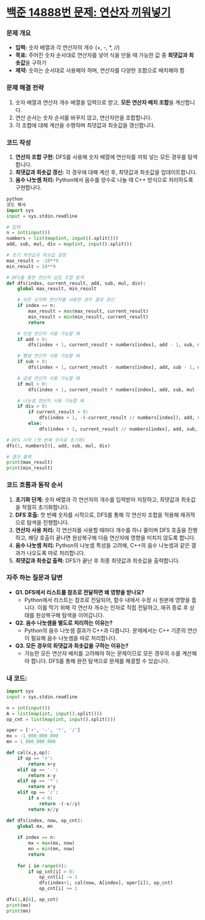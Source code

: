 # [백준 14888번 문제: 연산자 끼워넣기](https://www.acmicpc.net/problem/14888)
### 문제 개요

- **입력:** 숫자 배열과 각 연산자의 개수 (+, -, *, //)
- **목표:** 주어진 숫자 순서대로 연산자를 넣어 식을 만들 때 가능한 값 중 **최댓값과 최솟값**을 구하기
- **제약:** 숫자는 순서대로 사용해야 하며, 연산자를 다양한 조합으로 배치해야 함

### 문제 해결 전략

1. 숫자 배열과 연산자 개수 배열을 입력으로 받고, **모든 연산자 배치 조합**을 계산합니다.
2. 연산 순서는 숫자 순서를 바꾸지 않고, 연산자만을 조합합니다.
3. 각 조합에 대해 계산을 수행하며 최댓값과 최솟값을 갱신합니다.

### 코드 작성

1. **연산자 조합 구현:** DFS를 사용해 숫자 배열에 연산자를 끼워 넣는 모든 경우를 탐색합니다.
2. **최댓값과 최솟값 갱신:** 각 경우에 대해 계산 후, 최댓값과 최솟값을 업데이트합니다.
3. **음수 나눗셈 처리:** Python에서 음수를 양수로 나눌 때 C++ 방식으로 처리하도록 구현합니다.

```python
python
코드 복사
import sys
input = sys.stdin.readline

# 입력
n = int(input())
numbers = list(map(int, input().split()))
add, sub, mul, div = map(int, input().split())

# 초기 최댓값과 최솟값 설정
max_result = -10**9
min_result = 10**9

# DFS를 통한 연산자 삽입 조합 탐색
def dfs(index, current_result, add, sub, mul, div):
    global max_result, min_result

    # 모든 숫자와 연산자를 사용한 경우 결과 갱신
    if index == n:
        max_result = max(max_result, current_result)
        min_result = min(min_result, current_result)
        return

    # 덧셈 연산자 사용 가능할 때
    if add > 0:
        dfs(index + 1, current_result + numbers[index], add - 1, sub, mul, div)

    # 뺄셈 연산자 사용 가능할 때
    if sub > 0:
        dfs(index + 1, current_result - numbers[index], add, sub - 1, mul, div)

    # 곱셈 연산자 사용 가능할 때
    if mul > 0:
        dfs(index + 1, current_result * numbers[index], add, sub, mul - 1, div)

    # 나눗셈 연산자 사용 가능할 때
    if div > 0:
        if current_result < 0:
            dfs(index + 1, -(-current_result // numbers[index]), add, sub, mul, div - 1)
        else:
            dfs(index + 1, current_result // numbers[index], add, sub, mul, div - 1)

# DFS 시작 (첫 번째 숫자로 초기화)
dfs(1, numbers[0], add, sub, mul, div)

# 결과 출력
print(max_result)
print(min_result)

```

### 코드 흐름과 동작 순서

1. **초기화 단계:** 숫자 배열과 각 연산자의 개수를 입력받아 저장하고, 최댓값과 최솟값을 적절히 초기화합니다.
2. **DFS 호출:** 첫 번째 숫자를 시작으로, DFS를 통해 각 연산자 조합을 적용해 재귀적으로 탐색을 진행합니다.
3. **연산자 사용 처리:** 각 연산자를 사용할 때마다 개수를 하나 줄이며 DFS 호출을 진행하고, 해당 호출이 끝나면 원상복구해 다음 연산자에 영향을 미치지 않도록 합니다.
4. **음수 나눗셈 처리:** Python의 나눗셈 특성을 고려해, C++의 음수 나눗셈과 같은 결과가 나오도록 따로 처리합니다.
5. **최댓값과 최솟값 출력:** DFS가 끝난 후 최종 최댓값과 최솟값을 출력합니다.

### 자주 하는 질문과 답변

- **Q1. DFS에서 리스트를 참조로 전달하면 왜 영향을 받나요?**
    - Python에서 리스트는 참조로 전달되어, 함수 내에서 수정 시 원본에 영향을 줍니다. 이를 막기 위해 각 연산자 개수는 인자로 직접 전달하고, 재귀 종료 후 상태를 원상복구해 탐색을 이어갑니다.
- **Q2. 음수 나눗셈을 별도로 처리하는 이유는?**
    - Python의 음수 나눗셈 결과가 C++과 다릅니다. 문제에서는 C++ 기준의 연산이 필요해 음수 나눗셈을 따로 처리합니다.
- **Q3. 모든 경우의 최댓값과 최솟값을 구하는 이유는?**
    - 가능한 모든 연산자 배치를 고려해야 하는 문제이므로 모든 경우의 수를 계산해야 합니다. DFS를 통해 완전 탐색으로 문제를 해결할 수 있습니다.

### 내 코드:

```python
import sys
input = sys.stdin.readline

n = int(input())
A = list(map(int, input().split()))
op_cnt = list(map(int, input().split()))

oper = ['+', '-', '*', '/']
mx = -1_000_000_000
mn = 1_000_000_000

def cal(x,y,op):
	if op == '+':
		return x+y
	elif op == '-':
		return x-y
	elif op == '*':
		return x*y
	elif op == '/':
		if x < 0:
			return -(-x//y)
		return x//y

def dfs(index, now, op_cnt):
	global mx, mn
	
	if index == n:
		mx = max(mx, now)
		mn = min(mn, now)
		return
	
	for i in range(4):
		if op_cnt[i] > 0:
			op_cnt[i] -= 1
			dfs(index+1, cal(now, A[index], oper[i]), op_cnt)
			op_cnt[i] += 1

dfs(1,A[0], op_cnt)
print(mx)
print(mn)
```
